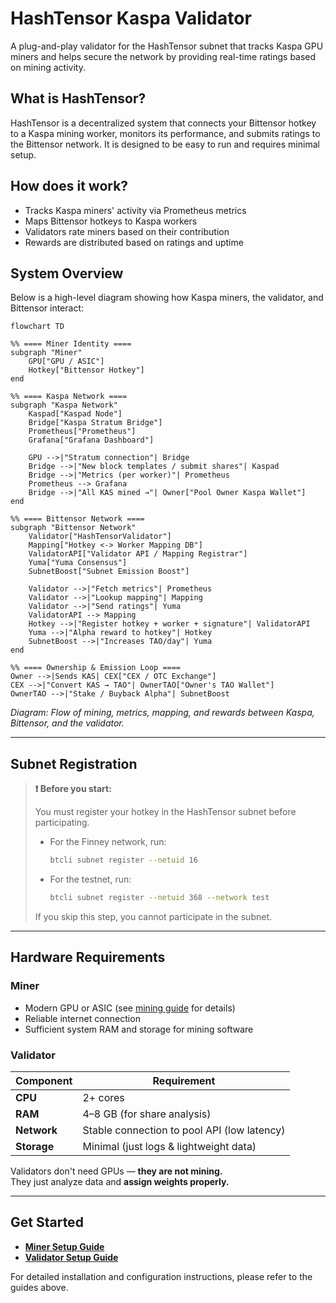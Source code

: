 # HashTensor Kaspa Validator

A plug-and-play validator for the HashTensor subnet that tracks Kaspa GPU miners and helps secure the network by providing real-time ratings based on mining activity.

## What is HashTensor?
HashTensor is a decentralized system that connects your Bittensor hotkey to a Kaspa mining worker, monitors its performance, and submits ratings to the Bittensor network. It is designed to be easy to run and requires minimal setup.

## How does it work?
- Tracks Kaspa miners' activity via Prometheus metrics
- Maps Bittensor hotkeys to Kaspa workers
- Validators rate miners based on their contribution
- Rewards are distributed based on ratings and uptime

## System Overview

Below is a high-level diagram showing how Kaspa miners, the validator, and Bittensor interact:

```mermaid
flowchart TD

%% ==== Miner Identity ====
subgraph "Miner"
    GPU["GPU / ASIC"]
    Hotkey["Bittensor Hotkey"]
end

%% ==== Kaspa Network ====
subgraph "Kaspa Network"
    Kaspad["Kaspad Node"]
    Bridge["Kaspa Stratum Bridge"]
    Prometheus["Prometheus"]
    Grafana["Grafana Dashboard"]

    GPU -->|"Stratum connection"| Bridge
    Bridge -->|"New block templates / submit shares"| Kaspad
    Bridge -->|"Metrics (per worker)"| Prometheus
    Prometheus --> Grafana
    Bridge -->|"All KAS mined →"| Owner["Pool Owner Kaspa Wallet"]
end

%% ==== Bittensor Network ====
subgraph "Bittensor Network"
    Validator["HashTensorValidator"]
    Mapping["Hotkey <-> Worker Mapping DB"]
    ValidatorAPI["Validator API / Mapping Registrar"]
    Yuma["Yuma Consensus"]
    SubnetBoost["Subnet Emission Boost"]

    Validator -->|"Fetch metrics"| Prometheus
    Validator -->|"Lookup mapping"| Mapping
    Validator -->|"Send ratings"| Yuma
    ValidatorAPI --> Mapping
    Hotkey -->|"Register hotkey + worker + signature"| ValidatorAPI
    Yuma -->|"Alpha reward to hotkey"| Hotkey
    SubnetBoost -->|"Increases TAO/day"| Yuma
end

%% ==== Ownership & Emission Loop ====
Owner -->|Sends KAS| CEX["CEX / OTC Exchange"]
CEX -->|"Convert KAS → TAO"| OwnerTAO["Owner's TAO Wallet"]
OwnerTAO -->|"Stake / Buyback Alpha"| SubnetBoost
```

*Diagram: Flow of mining, metrics, mapping, and rewards between Kaspa, Bittensor, and the validator.*

---

## Subnet Registration

> **❗ Before you start:**
> 
> You must register your hotkey in the HashTensor subnet before participating.
> 
> - For the Finney network, run:
>   ```sh
>   btcli subnet register --netuid 16
>   ```
> - For the testnet, run:
>   ```sh
>   btcli subnet register --netuid 368 --network test
>   ```
> 
> If you skip this step, you cannot participate in the subnet.

---

## Hardware Requirements

### Miner
- Modern GPU or ASIC (see [mining guide](docs/mining.md) for details)
- Reliable internet connection
- Sufficient system RAM and storage for mining software

### Validator

| Component      | Requirement                                                      |
|---------------|------------------------------------------------------------------|
| **CPU**       | 2+ cores                                                         |
| **RAM**       | 4–8 GB (for share analysis)                                      |
| **Network**   | Stable connection to pool API (low latency)                      |
| **Storage**   | Minimal (just logs & lightweight data)                           |

Validators don't need GPUs — **they are not mining.**  
They just analyze data and **assign weights properly.**

---

## Get Started

- **[Miner Setup Guide](docs/mining.md)**
- **[Validator Setup Guide](docs/validating.md)**

For detailed installation and configuration instructions, please refer to the guides above.